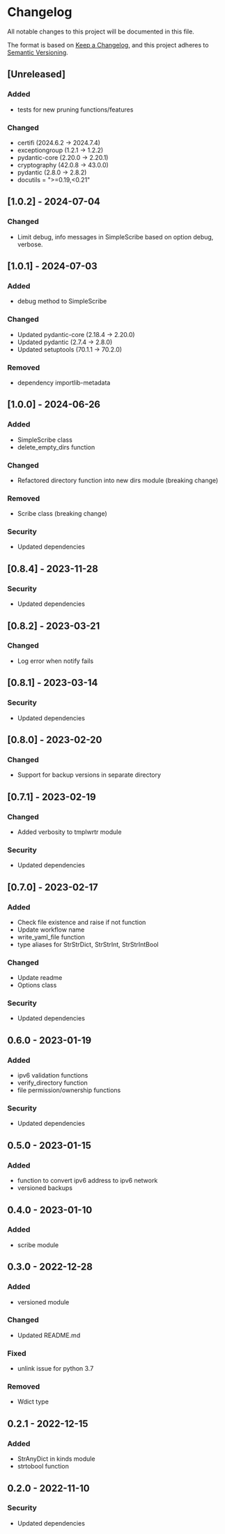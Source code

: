 <!-- markdownlint-configure-file { "MD024": false } -->
# Changelog

All notable changes to this project will be documented in this file.

The format is based on [Keep a Changelog](https://keepachangelog.com/en/1.1.0/),
and this project adheres to [Semantic Versioning](https://semver.org/spec/v2.0.0.html).

## [Unreleased]

### Added

- tests for new pruning functions/features

### Changed

- certifi (2024.6.2 -> 2024.7.4)
- exceptiongroup (1.2.1 -> 1.2.2)
- pydantic-core (2.20.0 -> 2.20.1)
- cryptography (42.0.8 -> 43.0.0)
- pydantic (2.8.0 -> 2.8.2)
- docutils = ">=0.19,<0.21"


## [1.0.2] - 2024-07-04

### Changed

- Limit debug, info messages in SimpleScribe based on option debug, verbose.

## [1.0.1] - 2024-07-03

### Added

- debug method to SimpleScribe

### Changed

- Updated pydantic-core (2.18.4 -> 2.20.0)
- Updated pydantic (2.7.4 -> 2.8.0)
- Updated setuptools (70.1.1 -> 70.2.0)

### Removed

- dependency importlib-metadata

## [1.0.0] - 2024-06-26

### Added

- SimpleScribe class
- delete_empty_dirs function

### Changed

- Refactored directory function into new dirs module (breaking change)

### Removed

- Scribe class (breaking change)

### Security

- Updated dependencies

## [0.8.4] - 2023-11-28

### Security

- Updated dependencies

## [0.8.2] - 2023-03-21

### Changed

- Log error when notify fails

## [0.8.1] - 2023-03-14

### Security

- Updated dependencies

## [0.8.0] - 2023-02-20

### Changed

- Support for backup versions in separate directory

## [0.7.1] - 2023-02-19

### Changed

- Added verbosity to tmplwrtr module

### Security

- Updated dependencies

## [0.7.0] - 2023-02-17

### Added

- Check file existence and raise if not function
- Update workflow name
- write_yaml_file function
- type aliases for StrStrDict, StrStrInt, StrStrIntBool

### Changed

- Update readme
- Options class

### Security

- Updated dependencies

## 0.6.0 - 2023-01-19

### Added

- ipv6 validation functions
- verify_directory function
- file permission/ownership functions

### Security

- Updated dependencies

## 0.5.0 - 2023-01-15

### Added

- function to convert ipv6 address to ipv6 network
- versioned backups

## 0.4.0 - 2023-01-10

### Added

- scribe module

## 0.3.0 - 2022-12-28

### Added

- versioned module

### Changed

- Updated README.md

### Fixed

- unlink issue for python 3.7

### Removed

- Wdict type

## 0.2.1 - 2022-12-15

### Added

- StrAnyDict in kinds module
- strtobool function

## 0.2.0 - 2022-11-10

### Security

- Updated dependencies
